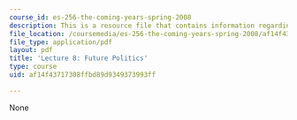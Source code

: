 ```yaml
---
course_id: es-256-the-coming-years-spring-2008
description: This is a resource file that contains information regarding lecture 8.
file_location: /coursemedia/es-256-the-coming-years-spring-2008/af14f43717308ffbd89d9349373993ff_MITES_256S08_Lec08.pdf
file_type: application/pdf
layout: pdf
title: 'Lecture 8: Future Politics'
type: course
uid: af14f43717308ffbd89d9349373993ff

---
```

None